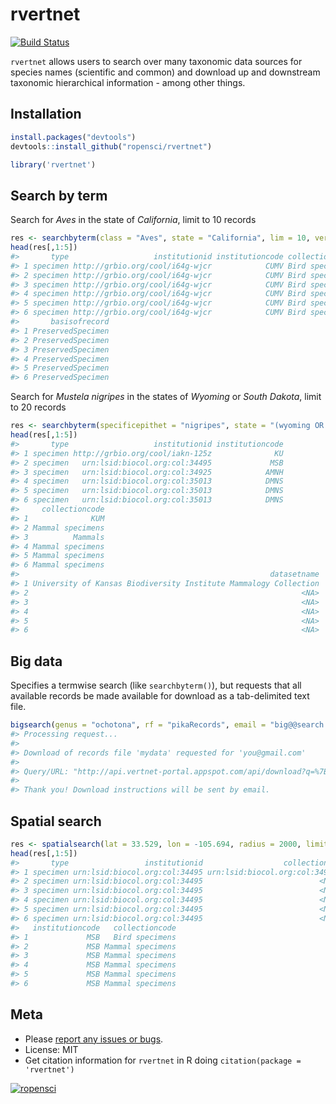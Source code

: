 rvertnet
=======



[![Build Status](https://travis-ci.org/ropensci/rvertnet.svg?branch=master)](https://travis-ci.org/ropensci/rvertnet)

`rvertnet` allows users to search over many taxonomic data sources for species names (scientific and common) and download up and downstream taxonomic hierarchical information - among other things.

## Installation



```r
install.packages("devtools")
devtools::install_github("ropensci/rvertnet")
```


```r
library('rvertnet')
```

## Search by term

Search for _Aves_ in the state of _California_, limit to 10 records



```r
res <- searchbyterm(class = "Aves", state = "California", lim = 10, verbose = FALSE)
head(res[,1:5])
#>       type                   institutionid institutioncode collectioncode
#> 1 specimen http://grbio.org/cool/i64g-wjcr            CUMV Bird specimens
#> 2 specimen http://grbio.org/cool/i64g-wjcr            CUMV Bird specimens
#> 3 specimen http://grbio.org/cool/i64g-wjcr            CUMV Bird specimens
#> 4 specimen http://grbio.org/cool/i64g-wjcr            CUMV Bird specimens
#> 5 specimen http://grbio.org/cool/i64g-wjcr            CUMV Bird specimens
#> 6 specimen http://grbio.org/cool/i64g-wjcr            CUMV Bird specimens
#>       basisofrecord
#> 1 PreservedSpecimen
#> 2 PreservedSpecimen
#> 3 PreservedSpecimen
#> 4 PreservedSpecimen
#> 5 PreservedSpecimen
#> 6 PreservedSpecimen
```

Search for _Mustela nigripes_ in the states of _Wyoming_ or _South Dakota_, limit to 20 records


```r
res <- searchbyterm(specificepithet = "nigripes", state = "(wyoming OR south dakota)", limit = 20, verbose=FALSE)
head(res[,1:5])
#>       type                   institutionid institutioncode
#> 1 specimen http://grbio.org/cool/iakn-125z              KU
#> 2 specimen   urn:lsid:biocol.org:col:34495             MSB
#> 3 specimen   urn:lsid:biocol.org:col:34925            AMNH
#> 4 specimen   urn:lsid:biocol.org:col:35013            DMNS
#> 5 specimen   urn:lsid:biocol.org:col:35013            DMNS
#> 6 specimen   urn:lsid:biocol.org:col:35013            DMNS
#>     collectioncode
#> 1              KUM
#> 2 Mammal specimens
#> 3          Mammals
#> 4 Mammal specimens
#> 5 Mammal specimens
#> 6 Mammal specimens
#>                                                        datasetname
#> 1 University of Kansas Biodiversity Institute Mammalogy Collection
#> 2                                                             <NA>
#> 3                                                             <NA>
#> 4                                                             <NA>
#> 5                                                             <NA>
#> 6                                                             <NA>
```

## Big data

Specifies a termwise search (like `searchbyterm()`), but requests that all available records be made available for download as a tab-delimited text file.


```r
bigsearch(genus = "ochotona", rf = "pikaRecords", email = "big@@search.luv")
#> Processing request...
#> 
#> Download of records file 'mydata' requested for 'you@gmail.com'
#> 
#> Query/URL: "http://api.vertnet-portal.appspot.com/api/download?q=%7B%22q%22:%22genus:ochotona%22,%22n%22:%22mydata%22,%22e%22:%22you@gmail.com%22%7D"
#> 
#> Thank you! Download instructions will be sent by email.
```

## Spatial search


```r
res <- spatialsearch(lat = 33.529, lon = -105.694, radius = 2000, limit = 10, verbose = FALSE)
head(res[,1:5])
#>       type                 institutionid                  collectionid
#> 1 specimen urn:lsid:biocol.org:col:34495 urn:lsid:biocol.org:col:34950
#> 2 specimen urn:lsid:biocol.org:col:34495                          <NA>
#> 3 specimen urn:lsid:biocol.org:col:34495                          <NA>
#> 4 specimen urn:lsid:biocol.org:col:34495                          <NA>
#> 5 specimen urn:lsid:biocol.org:col:34495                          <NA>
#> 6 specimen urn:lsid:biocol.org:col:34495                          <NA>
#>   institutioncode   collectioncode
#> 1             MSB   Bird specimens
#> 2             MSB Mammal specimens
#> 3             MSB Mammal specimens
#> 4             MSB Mammal specimens
#> 5             MSB Mammal specimens
#> 6             MSB Mammal specimens
```

## Meta

* Please [report any issues or bugs](https://github.com/ropensci/rvertnet/issues).
* License: MIT
* Get citation information for `rvertnet` in R doing `citation(package = 'rvertnet')`

[![ropensci](http://ropensci.org/public_images/github_footer.png)](http://ropensci.org)

